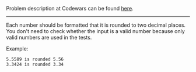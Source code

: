 Problem description at Codewars can be found
[here](https://www.codewars.com/kata/5641a03210e973055a00000d/train/python).

-------------

Each number should be formatted that it is rounded to two decimal places. You don't need to check
whether the input is a valid number because only valid numbers are used in the tests.
<br>

Example:    
```
5.5589 is rounded 5.56   
3.3424 is rounded 3.34
```
